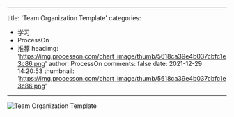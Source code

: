 
---
title: 'Team Organization Template'
categories: 
 - 学习
 - ProcessOn
 - 推荐
headimg: 'https://img.processon.com/chart_image/thumb/5618ca39e4b037cbfc1e3c86.png'
author: ProcessOn
comments: false
date: 2021-12-29 14:20:53
thumbnail: 'https://img.processon.com/chart_image/thumb/5618ca39e4b037cbfc1e3c86.png'
---

<div>   
<img class="thumb" alt="Team Organization Template" src="https://img.processon.com/chart_image/thumb/5618ca39e4b037cbfc1e3c86.png" referrerpolicy="no-referrer">
<p></p>  
</div>
            